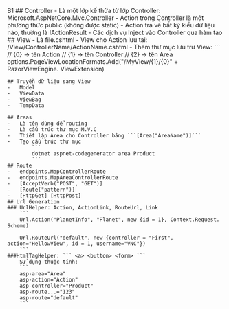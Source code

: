 B1
    ## Controller
    -   Là một lớp kế thừa từ lớp Controller: Microsoft.AspNetCore.Mvc.Controller
    -   Action trong Controller là một phương thức public (không được static)
    -   Action trả về bất kỳ kiểu dữ liệu nào, thường là IActionResult
    -   Các dịch vụ Inject vào Controller qua hàm tạo
    ## View
    -   Là file.cshtml
    -   View cho Action lưu tại: /View/ControllerName/ActionName.cshtml
    -   Thêm thư mục lưu trư View:
    ```
    //  {0} -> tên Action
    //  {1} -> tên Controller
    //  {2} -> tên Area
    options.PageViewLocationFormats.Add("/MyView/{1}/{0}" + RazorViewEngine.    ViewExtension)

    ## Truyền dữ liệu sang View
    -   Model
    -   ViewData
    -   ViewBag
    -   TempData

    ## Areas
    -   Là tên dùng để routing
    -   Là cấu trúc thư mục M.V.C
    -   Thiết lập Area cho Controller bằng ```[Area("AreaName")]```
    -   Tạo cấu trúc thư mục
            ```
            dotnet aspnet-codegenerator area Product
            ```
    ## Route
    -   endpoints.MapControllerRoute
    -   endpoints.MapAreaControllerRoute
    -   [AcceptVerb("POST", "GET")]
    -   [Route("pattern")]
    -   [HttpGet] [HttpPost]
    ## Url Generation
    ### UrlHelper: Action, ActionLink, RouteUrl, Link
        ```
        Url.Action("PlanetInfo", "Planet", new {id = 1}, Context.Request.   Scheme)
    
        Url.RouteUrl("default", new {controller = "First",  action="HellowView", id = 1, username="VNC"})
        ```
    ###HtmlTagHelper: ``` <a> <button> <form> ```
        Sử dụng thuộc tính:
        ```
        asp-area="Area"
        asp-action="Action"
        asp-controller="Product"
        asp-route...="123"
        asp-route="default"
        ```